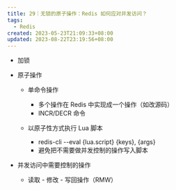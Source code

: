 ```yaml
---
title: 29｜无锁的原子操作：Redis 如何应对并发访问？
tags:
  - Redis
created: 2023-05-23T21:09:33+08:00
updated: 2023-08-22T23:19:56+08:00
---
```


- 加锁
- 原子操作

  - 单命令操作

    - 多个操作在 Redis 中实现成一个操作（如改源码）
    - INCR/DECR 命令

  - 以原子性方式执行 Lua 脚本

    - redis-cli --eval {lua.script} {keys}, {args}
    - 避免把不需要做并发控制的操作写入脚本

- 并发访问中需要控制的操作

  - 读取 - 修改 - 写回操作（RMW）
